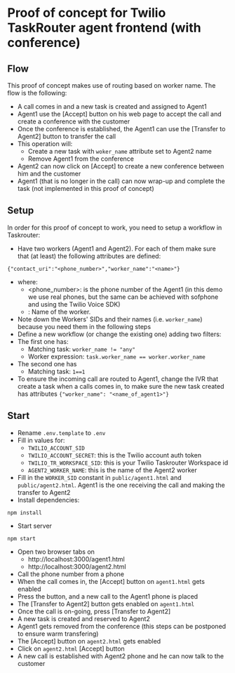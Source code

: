 # Proof of concept for Twilio TaskRouter agent frontend (with conference)

## Flow

This proof of concept makes use of routing based on worker name. The flow is the following: 
* A call comes in and a new task is created and assigned to Agent1
* Agent1 use the [Accept] button on his web page to accept the call and create a conference with the customer
* Once the conference is established, the Agent1 can use the [Transfer to Agent2] button to transfer the call
* This operation will: 
  * Create a new task with `woker_name` attribute set to Agent2 name 
  * Remove Agent1 from the conference
* Agent2 can now click on [Accept] to create a new conference between him and the customer
* Agent1 (that is no longer in the call) can now wrap-up and complete the task (not implemented in this proof of concept)

## Setup 

In order for this proof of concept to work, you need to setup a workflow in Taskrouter: 
* Have two workers (Agent1 and Agent2). For each of them make sure that (at least) the following attributes are defined: 
```
{"contact_uri":"<phone_number>","worker_name":"<name>"}
```
  * where: 
    * <phone_number>: is the phone number of the Agent1 (in this demo we use real phones, but the same can be achieved with sofphone and using the Twilio Voice SDK)
    * <name>: Name of the worker.
* Note down the Workers' SIDs and their names (i.e. `worker_name`) because you need them in the following steps
* Define a new workflow (or change the existing one) adding two filters: 
 * The first one has:
   * Matching task: `worker_name != "any"`
   * Worker expression: `task.worker_name == worker.worker_name`
 * The second one has
   * Matching task: `1==1`
* To ensure the incoming call are routed to Agent1, change the IVR that create a task when a calls comes in, to make sure the new task created has attributes `{"worker_name": "<name_of_agent1>"}`
 
## Start

* Rename `.env.template` to `.env`
* Fill in values for:
  * `TWILIO_ACCOUNT_SID`
  * `TWILIO_ACCOUNT_SECRET`: this is the Twilio account auth token
  * `TWILIO_TR_WORKSPACE_SID`: this is your Twilio Taskrouter Workspace id
  * `AGENT2_WORKER_NAME`: this is the name of the Agent2 worker
* Fill in the `WORKER_SID` constant in `public/agent1.html` and `public/agent2.html`. Agent1 is the one receiving the call and making the transfer to Agent2
* Install dependencies:
```
npm install
```
* Start server
```
npm start
```

* Open two browser tabs on
  * http://localhost:3000/agent1.html
  * http://localhost:3000/agent2.html
* Call the phone number from a phone 
* When the call comes in, the [Accept] button on `agent1.html` gets enabled
* Press the button, and a new call to the Agent1 phone is placed 
* The [Transfer to Agent2] button gets enabled on `agent1.html` 
* Once the call is on-going, press [Transfer to Agent2]
* A new task is created and reserved to Agent2
* Agent1 gets removed from the conference (this steps can be postponed to ensure warm transfering) 
* The [Accept] button on `agent2.html` gets enabled 
* Click on `agent2.html` [Accept] button
* A new call is established with Agent2 phone and he can now talk to the customer
